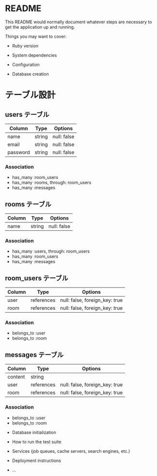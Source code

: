 # README

This README would normally document whatever steps are necessary to get the
application up and running.

Things you may want to cover:

* Ruby version

* System dependencies

* Configuration

* Database creation
# テーブル設計  
  
## users テーブル  
  
| Column   | Type   | Options     |  
| -------- | ------ | ----------- |  
| name     | string | null: false |  
| email    | string | null: false |  
| password | string | null: false |  
  
### Association  
  
- has_many :room_users  
- has_many :rooms, through: room_users  
- has_many :messages  
  
## rooms テーブル  
  
| Column | Type   | Options     |  
| ------ | ------ | ----------- |  
| name   | string | null: false |  
  
### Association  
  
- has_many :users, through: room_users  
- has_many :room_users  
- has_many :messages  
  
## room_users テーブル  
  
| Column | Type       | Options                        |  
| ------ | ---------- | ------------------------------ |  
| user   | references | null: false, foreign_key: true |  
| room   | references | null: false, foreign_key: true |  
  
### Association  
  
- belongs_to :user  
- belongs_to :room  
  
## messages テーブル  
  
| Column  | Type       | Options                        |  
| ------- | ---------- | ------------------------------ |  
| content | string     |                                |  
| user    | references | null: false, foreign_key: true |  
| room    | references | null: false, foreign_key: true |  
  
### Association  
  
- belongs_to :user  
- belongs_to :room  

* Database initialization

* How to run the test suite

* Services (job queues, cache servers, search engines, etc.)

* Deployment instructions

* ...

